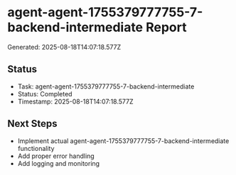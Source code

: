 # agent-agent-1755379777755-7-backend-intermediate Report

Generated: 2025-08-18T14:07:18.577Z

## Status
- Task: agent-agent-1755379777755-7-backend-intermediate
- Status: Completed
- Timestamp: 2025-08-18T14:07:18.577Z

## Next Steps
- Implement actual agent-agent-1755379777755-7-backend-intermediate functionality
- Add proper error handling
- Add logging and monitoring
